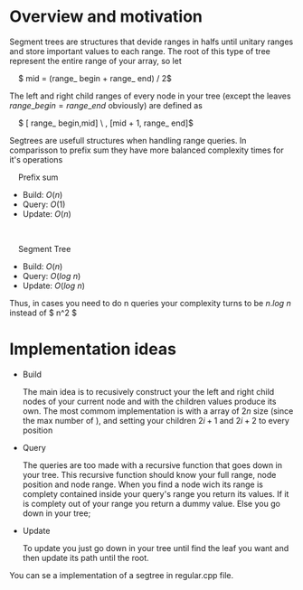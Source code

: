 # Overview and motivation
Segment trees are structures that devide ranges in halfs until unitary ranges and store important values to each range. The root of this type of tree represent the entire range of your array, so let 

&nbsp;&nbsp;&nbsp; $ mid = (range\_ begin + range\_ end) / 2$ 

The left and right child ranges of every node in your tree (except the leaves $range\_ begin = range\_ end$ obviously) are defined as

&nbsp;&nbsp;&nbsp; $ [ range\_ begin,mid] \ , [mid + 1, range\_ end]$ 

Segtrees are usefull structures when handling range queries. In comparisson to prefix sum they have more balanced complexity times for it's operations

&nbsp;&nbsp;&nbsp; Prefix sum 
- Build: $O(n)$
- Query: $O(1)$
- Update: $O(n)$

&ensp;

&nbsp;&nbsp;&nbsp; Segment Tree 
- Build: $O(n)$
- Query: $O(log \ n)$
- Update: $O(log \ n)$

Thus, in cases you need to do n queries your complexity turns to be $n.log \ n$ instead of
$ n^2 $ 

# Implementation ideas

- Build

    The main idea is to recusively construct your the left and right child nodes of your current node and with the children values produce its own. The most commom implementation is with a array of $2n$ size (since the max number of ), and setting your children $2i + 1$ and $2i + 2$ to every position 

- Query

    The queries are too made with a recursive function that goes down in your tree. This recursive function should know your full range, node position and node range. When you find a node wich its range is complety contained inside your query's range you return its values. If it is complety out of your range you return a dummy value. Else you go down in your tree;


- Update

    To update you just go down in your tree until find the leaf you want and then update its path until the root.

You can se a implementation of a segtree in regular.cpp file.